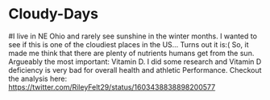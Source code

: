 # Cloudy-Days
#I live in NE Ohio and rarely see sunshine in the winter months. I wanted to see if this is one of the cloudiest places in the US... Turns out it is:( So, it made me think that there are plenty of nutrients humans get from the sun. Argueably the most important: Vitamin D. I did some research and Vitamin D deficiency is very bad for overall health and athletic Performance. Checkout the analysis here: https://twitter.com/RileyFelt29/status/1603438838898200577
